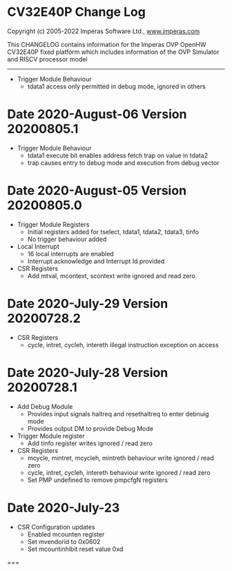CV32E40P Change Log
===
Copyright (c) 2005-2022 Imperas Software Ltd., www.imperas.com

This CHANGELOG contains information for the Imperas OVP OpenHW CV32E40P fixed platform which includes information of the OVP Simulator and RISCV processor model

---

- Trigger Module Behaviour
  - tdata1 access only permitted in debug mode, ignored in others

Date 2020-August-06
Version 20200805.1
===
- Trigger Module Behaviour
  - tdata1 execute bit enables address fetch trap on value in tdata2
  - trap causes entry to debug mode and execution from debug vector

Date 2020-August-05
Version 20200805.0
===
- Trigger Module Registers
  - Initial registers added for tselect, tdata1, tdata2, tdata3, tinfo
  - No trigger behaviour added
- Local Interrupt
  - 16 local interrupts are enabled
  - Interrupt acknowledge and Interrupt Id provided
- CSR Registers
  - Add mtval, mcontext, scontext write ignored and read zero

Date 2020-July-29
Version 20200728.2
===
- CSR Registers
   - cycle, intret, cycleh, intereth illegal instruction exception on access


Date 2020-July-28
Version 20200728.1
===

- Add Debug Module
   - Provides input signals haltreq and resethaltreq to enter debnuig mode
   - Provides output DM to provide Debug Mode
- Trigger Module register
   - Add tinfo register writes ignored / read zero
- CSR Registers
   - mcycle, mintret, mcycleh, mintreth behaviour write ignored / read zero
   - cycle, intret, cycleh, intereth  behaviour write ignored / read zero
   - Set PMP undefined to remove pmpcfgN registers

Date 2020-July-23
===

- CSR Configuration updates
  - Enabled mcounten register
  - Set mvendorid to 0x0602
  - Set mcountinhibit reset value 0xd

===